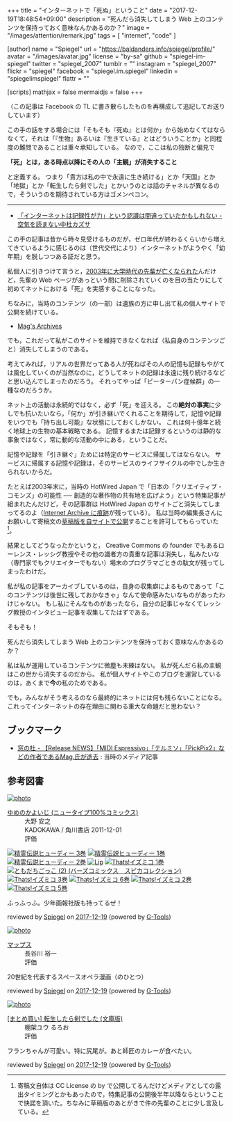 +++
title = "インターネットで「死ぬ」ということ"
date =  "2017-12-19T18:48:54+09:00"
description = "死んだら消失してしまう Web 上のコンテンツを保持っておく意味なんかあるのか？"
image = "/images/attention/remark.jpg"
tags        = [ "internet", "code" ]

[author]
  name      = "Spiegel"
  url       = "https://baldanders.info/spiegel/profile/"
  avatar    = "/images/avatar.jpg"
  license   = "by-sa"
  github    = "spiegel-im-spiegel"
  twitter   = "spiegel_2007"
  tumblr    = ""
  instagram = "spiegel_2007"
  flickr    = "spiegel"
  facebook  = "spiegel.im.spiegel"
  linkedin  = "spiegelimspiegel"
  flattr    = ""

[scripts]
  mathjax = false
  mermaidjs = false
+++

（この記事は Facebook の TL に書き散らしたものを再構成して追記してお送りしています）

この手の話をする場合には「そもそも『死ぬ』とは何か」から始めなくてはならなくて，それは「『生物』あるいは『生きている』とはどういうことか」と同程度の難問であることは重々承知している。
なので，ここは私の独断と偏見で

**「死」とは，ある時点以降にその人の「主観」が消失すること**

と定義する。
つまり「貴方は私の中で永遠に生き続ける」とか「天国」とか「地獄」とか「転生したら剣でした」とかいうのとは話のチャネルが異なるので，そういうのを期待されている方はゴメンペコン。

----

- [「インターネットは記録性が力」という認識は間違っていたかもしれない - 空気を読まない中杜カズサ](http://nakamorikzs.net/entry/internet_archive)

この手の記事は昔から時々見受けるものだが，ゼロ年代が終わるくらいから増えてきているように感じるのは（世代交代により）インターネットがようやく「幼年期」を脱しつつある証だと思う。

私個人に引きつけて言うと，[2003年に大学時代の先輩が亡くなられた](https://baldanders.info/spiegel/log/200310.html#d20_t1)んだけど，先輩の Web ページがあっという間に削除されていくのを目の当たりにして初めてネットにおける「死」を実感することになった。

ちなみに，当時のコンテンツ（の一部）は遺族の方に申し出て私の個人サイトで公開を続けている。

- [Mag's Archives](http://magarchive.halfmoon.jp/)

でも，これだって私がこのサイトを維持できなくなれば（私自身のコンテンツごと）消失してしまうのである。

考えてみれば，リアルの世界だってある人が死ねばその人の記憶も記録もやがては風化していくのが当然なのに，どうしてネットの記録は永遠に残り続けるなどと思い込んでしまったのだろう。
それってやっぱ「ピーターパン症候群」の一種なのだろうか。

ネット上の活動は永続的ではなく，必ず「死」を迎える。
この**絶対の事実**に少しでも抗いたいなら，「何か」が引き継いでくれることを期待して，記憶や記録をいつでも「持ち出し可能」な状態にしておくしかない。
これは何十億年と続く地球上の生物の基本戦略である。
記憶するまたは記録するというのは静的な事象ではなく，常に動的な活動の中にある，ということだ。

記憶や記録を「引き継ぐ」ためには特定のサービスに帰属してはならない。
サービスに帰属する記憶や記録は，そのサービスのライフサイクルの中でしか生きられないからだ。

たとえば2003年末に，当時の HotWired Japan で「日本の「クリエイティブ・コモンズ」の可能性 ── 創造的な著作物の共有地を広げよう」という特集記事が組まれたんだけど，その記事群は HotWired Japan のサイトごと消失してしまってるのよ（[Internet Archive に痕跡](https://web.archive.org/web/20040615000000*/http://hotwired.goo.ne.jp/matrix/0311/)が残っている）。
私は当時の編集長さんにお願いして寄稿文の[草稿版を自サイトで公開](https://baldanders.info/spiegel/docs/cc-report.html "「クリエイティブ・コモンズ」は誰のもの？")することを許可してもらっていた[^cc1]。

[^cc1]: 寄稿文自体は CC License の by で公開してるんだけどメディアとしての露出タイミングとかもあったので，特集記事の公開後半年以降ならということで快諾を頂いた。ちなみに草稿版のあとがきで件の先輩のことに少し言及している。

結果としてどうなったかというと， Creative Commons の founder でもあるローレンス・レッシグ教授やその他の識者方の貴重な記事は消失し，私みたいな（専門家でもクリエイターでもない）場末のプログラマごときの駄文が残ってしまったわけだ。

私が私の記事をアーカイブしているのは，自身の収集癖によるものであって「このコンテンツは後世に残しておかなきゃ」なんて使命感みたいなものがあったわけじゃない。
もし私にそんなものがあったなら，自分の記事じゃなくてレッシグ教授のインタビュー記事を収集してたはずである。

そもそも！

死んだら消失してしまう Web 上のコンテンツを保持っておく意味なんかあるのか？

私は私が運用しているコンテンツに微塵も未練はない。
私が死んだら私の主観はこの世から消失するのだから。
私が個人サイトやこのブログを運営しているのは，あくまで**今**の私のためである。

でも，みんながそう考えるのなら最終的にネットには何も残らないことになる。
これってインターネットの存在理由に関わる重大な命題だと思わない？

## ブックマーク

- [窓の杜 - 【Release NEWS】「MIDI Espressivo」「テルミソ」「PickPix2」などの作者であるMag.氏が逝去](https://forest.watch.impress.co.jp/article/2003/10/24/thanksmag.html) : 当時のメディア記事

## 参考図書

<div class="hreview" ><a class="item url" href="http://www.amazon.co.jp/exec/obidos/ASIN/B0096I6YD4/baldandersinf-22/"><img src="https://images-fe.ssl-images-amazon.com/images/I/519n5WuN-FL._SL160_.jpg" alt="photo" class="photo"  /></a><dl ><dt class="fn"><a class="item url" href="http://www.amazon.co.jp/exec/obidos/ASIN/B0096I6YD4/baldandersinf-22/">ゆめのかよいじ (ニュータイプ100%コミックス)</a></dt><dd>大野 安之 </dd><dd>KADOKAWA / 角川書店 2011-12-01</dd><dd>評価<abbr class="rating" title="5"><img src="http://g-images.amazon.com/images/G/01/detail/stars-5-0.gif" alt="" /></abbr> </dd></dl><p class="similar"><a href="http://www.amazon.co.jp/exec/obidos/ASIN/B017B6TSSA/baldandersinf-22/" target="_top"><img src="http://images.amazon.com/images/P/B017B6TSSA.09._SCTHUMBZZZ_.jpg"  alt="精霊伝説ヒューディー 3巻"  /></a> <a href="http://www.amazon.co.jp/exec/obidos/ASIN/B017B6TSQW/baldandersinf-22/" target="_top"><img src="http://images.amazon.com/images/P/B017B6TSQW.09._SCTHUMBZZZ_.jpg"  alt="精霊伝説ヒューディー 1巻"  /></a> <a href="http://www.amazon.co.jp/exec/obidos/ASIN/B017B6TSRG/baldandersinf-22/" target="_top"><img src="http://images.amazon.com/images/P/B017B6TSRG.09._SCTHUMBZZZ_.jpg"  alt="精霊伝説ヒューディー 2巻"  /></a> <a href="http://www.amazon.co.jp/exec/obidos/ASIN/B017B6TT8O/baldandersinf-22/" target="_top"><img src="http://images.amazon.com/images/P/B017B6TT8O.09._SCTHUMBZZZ_.jpg"  alt="Lip"  /></a> <a href="http://www.amazon.co.jp/exec/obidos/ASIN/B017B6TSE4/baldandersinf-22/" target="_top"><img src="http://images.amazon.com/images/P/B017B6TSE4.09._SCTHUMBZZZ_.jpg"  alt="Thats!イズミコ 1巻"  /></a> <a href="http://www.amazon.co.jp/exec/obidos/ASIN/B075RWWT7Y/baldandersinf-22/" target="_top"><img src="http://images.amazon.com/images/P/B075RWWT7Y.09._SCTHUMBZZZ_.jpg"  alt="ともだちごっこ (2) (バーズコミックス　スピカコレクション)"  /></a> <a href="http://www.amazon.co.jp/exec/obidos/ASIN/B017B6TSOO/baldandersinf-22/" target="_top"><img src="http://images.amazon.com/images/P/B017B6TSOO.09._SCTHUMBZZZ_.jpg"  alt="Thats!イズミコ 3巻"  /></a> <a href="http://www.amazon.co.jp/exec/obidos/ASIN/B017B6TSNU/baldandersinf-22/" target="_top"><img src="http://images.amazon.com/images/P/B017B6TSNU.09._SCTHUMBZZZ_.jpg"  alt="Thats!イズミコ 6巻"  /></a> <a href="http://www.amazon.co.jp/exec/obidos/ASIN/B017B6TS2Q/baldandersinf-22/" target="_top"><img src="http://images.amazon.com/images/P/B017B6TS2Q.09._SCTHUMBZZZ_.jpg"  alt="Thats!イズミコ 2巻"  /></a> <a href="http://www.amazon.co.jp/exec/obidos/ASIN/B017B6TSNK/baldandersinf-22/" target="_top"><img src="http://images.amazon.com/images/P/B017B6TSNK.09._SCTHUMBZZZ_.jpg"  alt="Thats!イズミコ 5巻"  /></a> </p>
<p class="description">ふっふっふ。少年画報社版も持ってるぜ！</p>
<p class="gtools" >reviewed by <a href='#maker' class='reviewer'>Spiegel</a> on <abbr class="dtreviewed" title="2017-12-19">2017-12-19</abbr> (powered by <a href="http://www.goodpic.com/mt/aws/index.html" >G-Tools</a>)</p>
</div>

<div class="hreview" ><a class="item url" href="http://www.amazon.co.jp/exec/obidos/ASIN/B0756XN84P/baldandersinf-22/"><img src="https://images-fe.ssl-images-amazon.com/images/I/61mqSfwnOzL._SL160_.jpg" alt="photo" class="photo"  /></a><dl ><dt class="fn"><a class="item url" href="http://www.amazon.co.jp/exec/obidos/ASIN/B0756XN84P/baldandersinf-22/">マップス</a></dt><dd>長谷川 裕一 </dd><dd> </dd><dd>評価<abbr class="rating" title="5"><img src="http://g-images.amazon.com/images/G/01/detail/stars-5-0.gif" alt="" /></abbr> </dd></dl><p class="similar"></p>
<p class="description">20世紀を代表するスペースオペラ漫画（のひとつ）</p>
<p class="gtools" >reviewed by <a href='#maker' class='reviewer'>Spiegel</a> on <abbr class="dtreviewed" title="2017-12-19">2017-12-19</abbr> (powered by <a href="http://www.goodpic.com/mt/aws/index.html" >G-Tools</a>)</p>
</div>

<div class="hreview" ><a class="item url" href="http://www.amazon.co.jp/exec/obidos/ASIN/B077ZN772M/baldandersinf-22/"><img src="https://images-fe.ssl-images-amazon.com/images/I/6181ZNasAKL._SL160_.jpg" alt="photo" class="photo"  /></a><dl ><dt class="fn"><a class="item url" href="http://www.amazon.co.jp/exec/obidos/ASIN/B077ZN772M/baldandersinf-22/">[まとめ買い] 転生したら剣でした (文庫版)</a></dt><dd>棚架ユウ るろお </dd><dd> </dd><dd>評価<abbr class="rating" title="4"><img src="http://g-images.amazon.com/images/G/01/detail/stars-4-0.gif" alt="" /></abbr> </dd></dl><p class="similar"></p>
<p class="description">フランちゃんが可愛い。特に尻尾が。あと師匠のカレーが食べたい。</p>
<p class="gtools" >reviewed by <a href='#maker' class='reviewer'>Spiegel</a> on <abbr class="dtreviewed" title="2017-12-19">2017-12-19</abbr> (powered by <a href="http://www.goodpic.com/mt/aws/index.html" >G-Tools</a>)</p>
</div>

